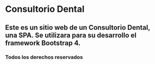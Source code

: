 # Consultorio Dental

## Este es un sitio web de un Consultorio Dental, una SPA. Se utilizara para su desarrollo el framework Bootstrap 4. 

### Todos los derechos reservados
